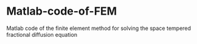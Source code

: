 # Matlab-code-of-FEM
Matlab code of the finite element method for solving the space tempered fractional diffusion equation
